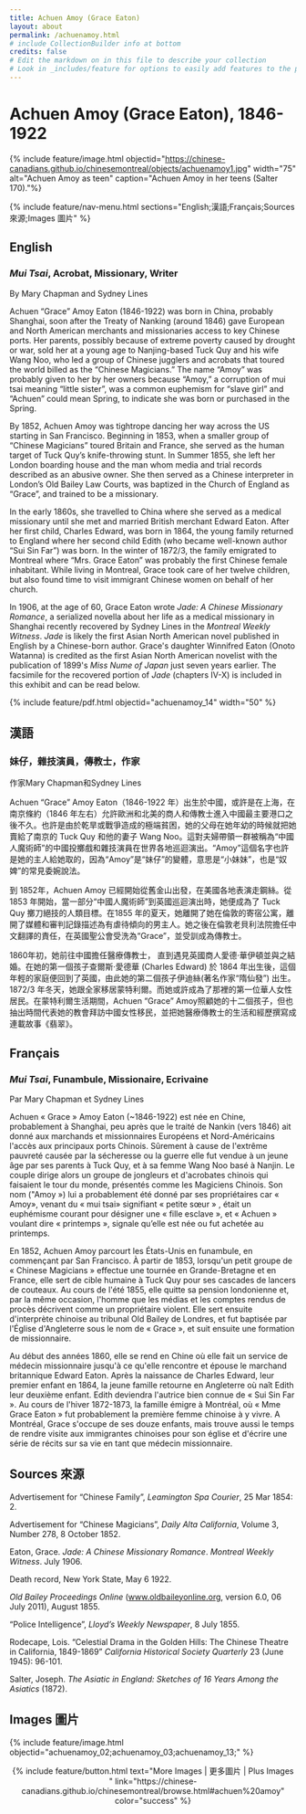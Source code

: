 ```yaml
---
title: Achuen Amoy (Grace Eaton)
layout: about
permalink: /achuenamoy.html
# include CollectionBuilder info at bottom
credits: false
# Edit the markdown on in this file to describe your collection
# Look in _includes/feature for options to easily add features to the page
---
```


# Achuen Amoy (Grace Eaton), 1846-1922

{% include feature/image.html objectid="https://chinese-canadians.github.io/chinesemontreal/objects/achuenamoy1.jpg" width="75" alt="Achuen Amoy as teen" caption="Achuen Amoy in her teens (Salter 170)."%}

{% include feature/nav-menu.html sections="English;漢語;Français;Sources 來源;Images 圖片" %}

## English

### *Mui Tsai*, Acrobat, Missionary, Writer

By Mary Chapman and Sydney Lines

Achuen “Grace” Amoy Eaton (1846-1922) was born in China, probably Shanghai, soon after the Treaty of Nanking (around 1846) gave European and North American merchants and missionaries access to key Chinese ports. Her parents, possibly because of extreme poverty caused by drought or war, sold her at a young age to Nanjing-based Tuck Quy and his wife Wang Noo, who led a group of Chinese jugglers and acrobats that toured the world billed as the “Chinese Magicians.” The name “Amoy” was probably given to her by her owners because “Amoy,” a corruption of  mui tsai meaning “little sister”, was a common euphemism for “slave girl” and “Achuen” could mean Spring, to indicate she was born or purchased in the Spring.

By 1852, Achuen Amoy was tightrope dancing her way across the US starting in San Francisco. Beginning in 1853, when a smaller group of “Chinese Magicians” toured Britain and France, she served as the human target of Tuck Quy’s knife-throwing stunt. In Summer 1855, she left her London boarding house and the man whom media and trial records described as an abusive owner. She then served as a Chinese interpreter in London’s Old Bailey Law Courts, was baptized in the Church of England as “Grace”, and trained to be a missionary.

In the early 1860s, she travelled to China where she served as a medical missionary until she met and married British merchant Edward Eaton. After her first child, Charles Edward, was born in 1864, the young family returned to England where her second child Edith (who became well-known author “Sui Sin Far”) was born. In the winter of 1872/3, the family emigrated to Montreal where “Mrs. Grace Eaton” was probably the first Chinese female inhabitant. While living in Montreal, Grace took care of her twelve children, but also found time to visit immigrant Chinese women on behalf of her church.

In 1906, at the age of 60, Grace Eaton wrote *Jade: A Chinese Missionary Romance*, a serialized novella about her life as a medical missionary in Shanghai recently recovered by Sydney Lines in the *Montreal Weekly Witness*. *Jade* is likely the first Asian North American novel published in English by a Chinese-born author. Grace's daughter Winnifred Eaton (Onoto Watanna) is credited as the first Asian North American novelist with the publication of 1899's *Miss Nume of Japan* just seven years earlier. The facsimile for the recovered portion of *Jade* (chapters IV-X) is included in this exhibit and can be read below.

{% include feature/pdf.html objectid="achuenamoy_14" width="50" %} 

## 漢語

### 妹仔，雜技演員，傳教士，作家

作家Mary Chapman和Sydney Lines

Achuen “Grace” Amoy Eaton（1846-1922 年）出生於中國，或許是在上海，在南京條約（1846 年左右）允許歐洲和北美的商人和傳教士進入中國最主要港口之後不久。也許是由於乾旱或戰爭造成的極端貧困，她的父母在她年幼的時候就把她賣給了南京的 Tuck Quy 和他的妻子 Wang Noo。這對夫婦帶領一群被稱為“中國人魔術師”的中國投擲戲和雜技演員在世界各地巡迴演出。“Amoy”這個名字也許是她的主人給她取的，因為“Amoy”是“妹仔”的變體，意思是“小妹妹”，也是“奴婢”的常見委婉說法。
 
到 1852年，Achuen Amoy 已經開始從舊金山出發，在美國各地表演走鋼絲。從 1853 年開始，當一部分“中國人魔術師”到英國巡迴演出時，她便成為了 Tuck Quy 擲刀絕技的人類目標。在1855 年的夏天，她離開了她在倫敦的寄宿公寓，離開了媒體和審判記錄描述為有虐待傾向的男主人。她之後在倫敦老貝利法院擔任中文翻譯的責任，在英國聖公會受洗為“Grace”，並受訓成為傳教士。
 
1860年初，她前往中國擔任醫療傳教士， 直到遇見英國商人愛德·華伊頓並與之結婚。在她的第一個孩子查爾斯·愛德華 (Charles Edward) 於 1864 年出生後，這個年輕的家庭便回到了英國，由此她的第二個孩子伊迪絲(著名作家“隋仙發”) 出生。 1872/3 年冬天，她跟全家移居蒙特利爾。而她或許成為了那裡的第一位華人女性居民。在蒙特利爾生活期間，Achuen “Grace” Amoy照顧她的十二個孩子，但也抽出時間代表她的教會拜訪中國女性移民，並把她醫療傳教士的生活和經歷撰寫成連載故事《翡翠》。

## Français

### *Mui Tsai*, Funambule, Missionaire, Ecrivaine

Par Mary Chapman et Sydney Lines

Achuen « Grace » Amoy Eaton (~1846-1922) est née en Chine, probablement à Shanghai, peu après que le traité de Nankin (vers 1846) ait donné aux marchands et missionnaires Européens et Nord-Américains l'accès aux principaux ports Chinois. Sûrement à cause de l'extrême pauvreté causée par la sécheresse ou la guerre elle fut vendue à un jeune âge par ses parents à Tuck Quy, et à sa femme Wang Noo basé à Nanjin. Le couple dirige alors un groupe de jongleurs et d'acrobates chinois qui faisaient le tour du monde, présentés comme les Magiciens Chinois. Son nom ("Amoy ») lui a probablement été donné par ses propriétaires car « Amoy»,  venant du « mui tsai»  signifiant « petite sœur » , était un euphémisme courant pour désigner une « fille esclave », et « Achuen » voulant dire « printemps », signale qu’elle est née ou fut achetée au printemps.

En 1852, Achuen Amoy parcourt les États-Unis en funambule, en commençant par San Francisco. À partir de 1853, lorsqu'un petit groupe de « Chinese Magicians » effectue une tournée en Grande-Bretagne et en France, elle sert de cible humaine à Tuck Quy pour ses cascades de lancers de couteaux. Au cours de l'été 1855, elle quitte sa pension londonienne et, par la même occasion, l'homme que les médias et les comptes rendus de procès décrivent comme un propriétaire violent. Elle sert ensuite d'interprète chinoise au tribunal Old Bailey de Londres, et fut baptisée par l'Église d'Angleterre sous le nom de « Grace », et suit ensuite une formation de missionnaire.

Au début des années 1860, elle se rend en Chine où elle fait un service de médecin missionnaire jusqu'à ce qu'elle rencontre et épouse le marchand britannique Edward Eaton. Après la naissance de Charles Edward, leur premier enfant en 1864, la jeune famille retourne en Angleterre où naît Edith leur deuxième enfant. Edith deviendra l'autrice bien connue de « Sui Sin Far ». Au cours de l'hiver 1872-1873, la famille émigre à Montréal, où « Mme Grace Eaton » fut probablement la première femme chinoise à y vivre. A Montréal, Grace s'occupe de ses douze enfants, mais trouve aussi le temps de rendre visite aux immigrantes chinoises pour son église et d'écrire une série de récits sur sa vie en tant que médecin missionnaire.

## Sources 來源

Advertisement for “Chinese Family”,  *Leamington Spa Courier*, 25 Mar 1854: 2.

Advertisement for “Chinese Magicians”, *Daily Alta California*, Volume 3, Number 278, 8 October 1852.

Eaton, Grace. *Jade: A Chinese Missionary Romance*. *Montreal Weekly Witness*. July 1906.

Death record, New York State, May 6 1922.

*Old Bailey Proceedings Online* (www.oldbaileyonline.org, version 6.0, 06 July 2011), August 1855.

“Police Intelligence”,  *Lloyd’s Weekly Newspaper*, 8 July 1855.

Rodecape, Lois. “Celestial Drama in the Golden Hills: The Chinese Theatre in California, 1849-1869” *California Historical Society Quarterly* 23 (June 1945): 96-101.

Salter, Joseph. *The Asiatic in England: Sketches of 16 Years Among the Asiatics* (1872).

## Images 圖片

{% include feature/image.html objectid="achuenamoy_02;achuenamoy_03;achuenamoy_13;" %}

<div style="text-align: center;">
{% include feature/button.html text="More Images | 更多圖片 | Plus Images " link="https://chinese-canadians.github.io/chinesemontreal/browse.html#achuen%20amoy" color="success" %}
</div>